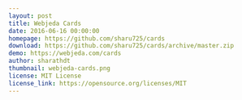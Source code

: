 ```yaml
---
layout: post
title: Webjeda Cards
date: 2016-06-16 00:00:00
homepage: https://github.com/sharu725/cards
download: https://github.com/sharu725/cards/archive/master.zip
demo: https://webjeda.com/cards
author: sharathdt
thumbnail: webjeda-cards.png
license: MIT License
license_link: https://opensource.org/licenses/MIT
---
```

